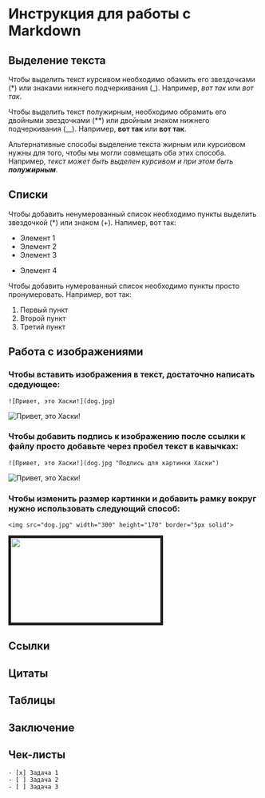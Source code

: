 # Инструкция для работы с Markdown

## Выделение текста

Чтобы выделить текст курсивом необходимо обамить его звездочками (*) или знаками нижнего подчеркивания (_). Например, *вот так* или _вот так_.

Чтобы выделить текст полужирным, необходимо обрамить его двойными звездочками (**) или двойным знаком нижнего подчеркивания (__). Например, **вот так** или __вот так__.

Альтернативные способы выделение текста жирным или курсиовом нужны для того, чтобы мы могли совмещать оба этих способа. Например, _текст может быть выделен курсивом и при этом быть **полужирным**_.

## Списки

Чтобы добавить ненумерованный список необходимо пункты выделить звездочкой (*) или знаком (+).
Напимер, вот так:
* Элемент 1
* Элемент 2
* Элемент 3
+ Элемент 4

Чтобы добавить нумерованный список необходимо пункты просто пронумеровать.
Например, вот так:
1. Первый пункт
2. Второй пункт
3. Третий пункт

## Работа с изображениями

### Чтобы вставить изображения в текст, достаточно написать сдедующее:
```
![Привет, это Хаски!](dog.jpg)
```
![Привет, это Хаски!](dog.jpg)

### Чтобы добавить подпись к изображению после ссылки к файлу просто добавьте через пробел текст в кавычках:
```
![Привет, это Хаски!](dog.jpg "Подпись для картинки Хаски")
```
![Привет, это Хаски!](dog.jpg "Подпись для картинки Хаски")

### Чтобы изменить размер картинки и добавить рамку вокруг нужно использовать следующий способ:
```
<img src="dog.jpg" width="300" height="170" border="5px solid">
```
<img src="dog.jpg" width="300" height="170" border="5px solid">

## Ссылки

## Цитаты

## Таблицы

## Заключение

## Чек-листы
```
- [x] Задача 1
- [ ] Задача 2
- [ ] Задача 3
```